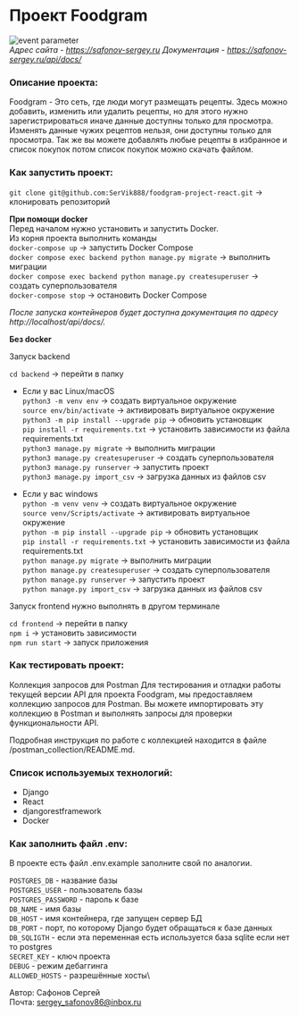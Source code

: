 # Проект Foodgram
![event parameter](https://github.com/SerVik888/foodgram-project-react/actions/workflows/main.yml/badge.svg?event=push)\
*Адрес сайта - https://safonov-sergey.ru*
*Документация - https://safonov-sergey.ru/api/docs/*

### Описание проекта:
Foodgram - Это сеть, где люди могут размещать рецепты. Здесь можно добавить, изменить или удалить рецепты, но для этого нужно зарегистрироваться иначе данные доступны только для просмотра. Изменять данные чужих рецептов нельзя, они доступны только для просмотра. Так же вы можете добавлять любые рецепты в избранное и список покупок потом список покупок можно скачать файлом.

### Как запустить проект:
`git clone git@github.com:SerVik888/foodgram-project-react.git` -> клонировать репозиторий

**При помощи docker**\
    Перед началом нужно установить и запустить Docker.\
    Из корня проекта выполнить команды\
    `docker-compose up` -> запустить Docker Compose\
    `docker compose exec backend python manage.py migrate` -> выполнить миграции\
    `docker compose exec backend python manage.py createsuperuser` -> создать суперпользователя\
    `docker-compose stop` -> остановить Docker Compose

*После запуска контейнеров будет доступна документация по адресу http://localhost/api/docs/.*

**Без docker**

Запуск backend

`cd backend` -> перейти в папку

* Если у вас Linux/macOS\
    `python3 -m venv env` -> создать виртуальное окружение\
    `source env/bin/activate` -> активировать виртуальное окружение\
    `python3 -m pip install --upgrade pip` -> обновить установщик\
    `pip install -r requirements.txt` -> установить зависимости из файла requirements.txt\
    `python3 manage.py migrate` -> выполнить миграции\
    `python3 manage.py createsuperuser` -> создать суперпользователя\
    `python3 manage.py runserver` -> запустить проект\
    `python3 manage.py import_csv` -> загрузка данных из файлов csv

* Если у вас windows\
    `python -m venv venv` -> создать виртуальное окружение\
    `source venv/Scripts/activate` -> активировать виртуальное окружение\
    `python -m pip install --upgrade pip` -> обновить установщик\
    `pip install -r requirements.txt` -> установить зависимости из файла requirements.txt\
    `python manage.py migrate` -> выполнить миграции\
    `python manage.py createsuperuser` -> создать суперпользователя\
    `python manage.py runserver` -> запустить проект\
    `python manage.py import_csv` -> загрузка данных из файлов csv

Запуск frontend нужно выполнять в другом терминале

`cd frontend` -> перейти в папку\
`npm i` -> установить зависимости\
`npm run start` -> запуск приложения

### Как тестировать проект:
Коллекция запросов для Postman Для тестирования и отладки работы текущей версии API для проекта Foodgram, мы предоставляем коллекцию запросов для Postman. Вы можете импортировать эту коллекцию в Postman и выполнять запросы для проверки функциональности API.

Подробная инструкция по работе с коллекцией находится в файле /postman_collection/README.md.

### Cписок используемых технологий:

- Django
- React
- djangorestframework
- Docker

### Как заполнить файл .env:
В проекте есть файл .env.example заполните свой по аналогии.

`POSTGRES_DB` - название базы\
`POSTGRES_USER` - пользователь базы\
`POSTGRES_PASSWORD` - пароль к базе\
`DB_NAME` - имя базы\
`DB_HOST` - имя контейнера, где запущен сервер БД\
`DB_PORT` - порт, по которому Django будет обращаться к базе данных\
`DB_SQLIGTH` - если эта переменная есть используется база sqlite если нет то postgres\
`SECRET_KEY` - ключ проекта\
`DEBUG` - режим дебаггинга\
`ALLOWED_HOSTS` - разрешённые хосты\

Автор: Сафонов Сергей\
Почта: [sergey_safonov86@inbox.ru](mailto:sergey_safonov86@inbox.ru)